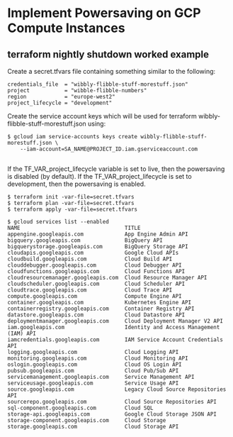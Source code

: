 # Implement Powersaving on GCP Compute Instances

## terraform nightly shutdown worked example

Create a secret.tfvars file containing something similar to the following:

```
credentials_file  = "wibbly-flibble-stuff-morestuff.json"
project           = "wibble-flibble-numbers"
region            = "europe-west2"
project_lifecycle = "development"
```

Create the  service account keys which will be used for terraform wibbly-flibble-stuff-morestuff.json using:
```
$ gcloud iam service-accounts keys create wibbly-flibble-stuff-morestuff.json \
    --iam-account=SA_NAME@PROJECT_ID.iam.gserviceaccount.com 
```
##
If the TF_VAR_project_lifecycle variable is set to live, then the powersaving is disabled (by default). If the TF_VAR_project_lifecycle is set to development, then the powersaving is enabled.

```
$ terraform init -var-file=secret.tfvars
$ terraform plan -var-file=secret.tfvars
$ terraform apply -var-file=secret.tfvars
```

```
$ gcloud services list --enabled
NAME                                 TITLE
appengine.googleapis.com             App Engine Admin API
bigquery.googleapis.com              BigQuery API
bigquerystorage.googleapis.com       BigQuery Storage API
cloudapis.googleapis.com             Google Cloud APIs
cloudbuild.googleapis.com            Cloud Build API
clouddebugger.googleapis.com         Cloud Debugger API
cloudfunctions.googleapis.com        Cloud Functions API
cloudresourcemanager.googleapis.com  Cloud Resource Manager API
cloudscheduler.googleapis.com        Cloud Scheduler API
cloudtrace.googleapis.com            Cloud Trace API
compute.googleapis.com               Compute Engine API
container.googleapis.com             Kubernetes Engine API
containerregistry.googleapis.com     Container Registry API
datastore.googleapis.com             Cloud Datastore API
deploymentmanager.googleapis.com     Cloud Deployment Manager V2 API
iam.googleapis.com                   Identity and Access Management (IAM) API
iamcredentials.googleapis.com        IAM Service Account Credentials API
logging.googleapis.com               Cloud Logging API
monitoring.googleapis.com            Cloud Monitoring API
oslogin.googleapis.com               Cloud OS Login API
pubsub.googleapis.com                Cloud Pub/Sub API
servicemanagement.googleapis.com     Service Management API
serviceusage.googleapis.com          Service Usage API
source.googleapis.com                Legacy Cloud Source Repositories API
sourcerepo.googleapis.com            Cloud Source Repositories API
sql-component.googleapis.com         Cloud SQL
storage-api.googleapis.com           Google Cloud Storage JSON API
storage-component.googleapis.com     Cloud Storage
storage.googleapis.com               Cloud Storage API
```
